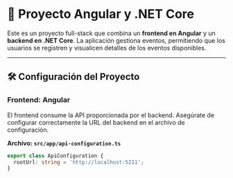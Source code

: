# 📖 Proyecto Angular y .NET Core

Este es un proyecto full-stack que combina un **frontend en Angular** y un **backend en .NET Core**. La aplicación gestiona eventos, permitiendo que los usuarios se registren y visualicen detalles de los eventos disponibles.

---

## 🛠️ Configuración del Proyecto

### Frontend: Angular

El frontend consume la API proporcionada por el backend. Asegúrate de configurar correctamente la URL del backend en el archivo de configuración.

**Archivo: `src/app/api-configuration.ts`**
```typescript
export class ApiConfiguration {
  rootUrl: string = 'http://localhost:5211';
}
